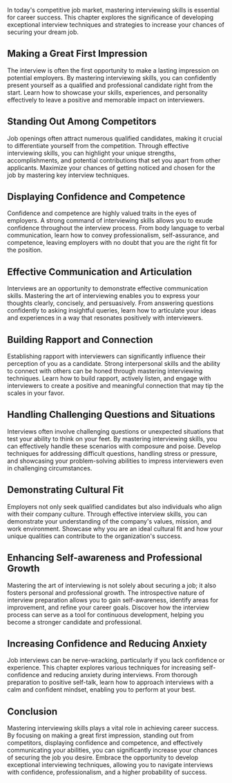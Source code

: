 
In today's competitive job market, mastering interviewing skills is essential for career success. This chapter explores the significance of developing exceptional interview techniques and strategies to increase your chances of securing your dream job.

Making a Great First Impression
-------------------------------

The interview is often the first opportunity to make a lasting impression on potential employers. By mastering interviewing skills, you can confidently present yourself as a qualified and professional candidate right from the start. Learn how to showcase your skills, experiences, and personality effectively to leave a positive and memorable impact on interviewers.

Standing Out Among Competitors
------------------------------

Job openings often attract numerous qualified candidates, making it crucial to differentiate yourself from the competition. Through effective interviewing skills, you can highlight your unique strengths, accomplishments, and potential contributions that set you apart from other applicants. Maximize your chances of getting noticed and chosen for the job by mastering key interview techniques.

Displaying Confidence and Competence
------------------------------------

Confidence and competence are highly valued traits in the eyes of employers. A strong command of interviewing skills allows you to exude confidence throughout the interview process. From body language to verbal communication, learn how to convey professionalism, self-assurance, and competence, leaving employers with no doubt that you are the right fit for the position.

Effective Communication and Articulation
----------------------------------------

Interviews are an opportunity to demonstrate effective communication skills. Mastering the art of interviewing enables you to express your thoughts clearly, concisely, and persuasively. From answering questions confidently to asking insightful queries, learn how to articulate your ideas and experiences in a way that resonates positively with interviewers.

Building Rapport and Connection
-------------------------------

Establishing rapport with interviewers can significantly influence their perception of you as a candidate. Strong interpersonal skills and the ability to connect with others can be honed through mastering interviewing techniques. Learn how to build rapport, actively listen, and engage with interviewers to create a positive and meaningful connection that may tip the scales in your favor.

Handling Challenging Questions and Situations
---------------------------------------------

Interviews often involve challenging questions or unexpected situations that test your ability to think on your feet. By mastering interviewing skills, you can effectively handle these scenarios with composure and poise. Develop techniques for addressing difficult questions, handling stress or pressure, and showcasing your problem-solving abilities to impress interviewers even in challenging circumstances.

Demonstrating Cultural Fit
--------------------------

Employers not only seek qualified candidates but also individuals who align with their company culture. Through effective interview skills, you can demonstrate your understanding of the company's values, mission, and work environment. Showcase why you are an ideal cultural fit and how your unique qualities can contribute to the organization's success.

Enhancing Self-awareness and Professional Growth
------------------------------------------------

Mastering the art of interviewing is not solely about securing a job; it also fosters personal and professional growth. The introspective nature of interview preparation allows you to gain self-awareness, identify areas for improvement, and refine your career goals. Discover how the interview process can serve as a tool for continuous development, helping you become a stronger candidate and professional.

Increasing Confidence and Reducing Anxiety
------------------------------------------

Job interviews can be nerve-wracking, particularly if you lack confidence or experience. This chapter explores various techniques for increasing self-confidence and reducing anxiety during interviews. From thorough preparation to positive self-talk, learn how to approach interviews with a calm and confident mindset, enabling you to perform at your best.

Conclusion
----------

Mastering interviewing skills plays a vital role in achieving career success. By focusing on making a great first impression, standing out from competitors, displaying confidence and competence, and effectively communicating your abilities, you can significantly increase your chances of securing the job you desire. Embrace the opportunity to develop exceptional interviewing techniques, allowing you to navigate interviews with confidence, professionalism, and a higher probability of success.
